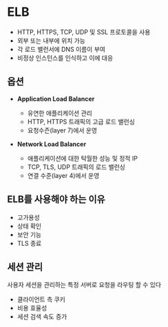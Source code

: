 # ELB

-   HTTP, HTTPS, TCP, UDP 및 SSL 프로토콜을 사용
-   외부 또는 내부에 위치 가능
-   각 로드 밸런서에 DNS 이름이 부여
-   비정상 인스턴스를 인식하고 이에 대응

## 옵션

-   **Application Load Balancer**

    -   유연한 애플리케이션 관리
    -   HTTP, HTTPS 트래픽의 고급 로드 밸런싱
    -   요청수즌(layer 7)에서 운영

-   **Network Load Balancer**
    -   애플리케이션에 대한 탁월한 성능 및 정적 IP
    -   TCP, TLS, UDP 트래픽의 로드 밸런싱
    -   연결 수준(layer 4)에서 운영

## ELB를 사용해야 하는 이유

-   고가용성
-   상태 확인
-   보안 기능
-   TLS 종료

## 세션 관리

사용자 세션을 관리하는 특정 서버로 요청을 라우팅 할 수 있다

- 클라이언트 측 쿠키
- 비용 효율성
- 세션 검색 속도 증가

